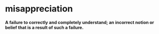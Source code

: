 # misappreciation

#### A failure to correctly and completely understand; an incorrect notion or belief that is a result of such a failure.